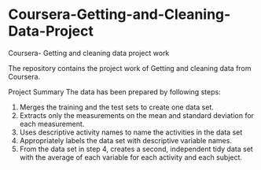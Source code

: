 # Coursera-Getting-and-Cleaning-Data-Project
Coursera- Getting and cleaning data project work

The repository contains the project work of Getting and cleaning data from Coursera.

Project Summary
The data has been prepared by following steps:
1. Merges the training and the test sets to create one data set.
2. Extracts only the measurements on the mean and standard deviation for each measurement. 
3. Uses descriptive activity names to name the activities in the data set
4. Appropriately labels the data set with descriptive variable names. 
5. From the data set in step 4, creates a second, independent tidy data set with the average of each variable for each activity and each subject.


